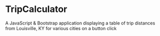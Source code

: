 # TripCalculator
A JavaScript &amp; Bootstrap application displaying a table of trip distances from Louisville, KY for various cities on a button click
